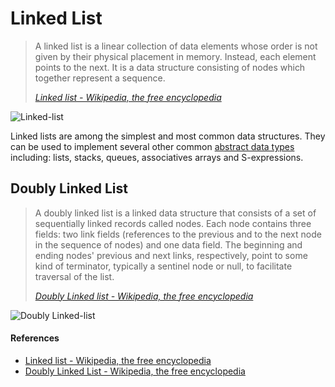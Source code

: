 # Linked List

> A linked list is a linear collection of data elements whose order is not given
> by their physical placement in memory. Instead, each element points to the
> next. It is a data structure consisting of nodes which together represent a
> sequence.
>
> _[Linked list - Wikipedia, the free encyclopedia](https://en.wikipedia.org/wiki/Linked_list)_

![Linked-list](https://upload.wikimedia.org/wikipedia/commons/thumb/6/6d/Singly-linked-list.svg/408px-Singly-linked-list.svg.png)

Linked lists are among the simplest and most common data structures. They can be
used to implement several other common [abstract data types](https://en.wikipedia.org/wiki/Abstract_data_type)
including: lists, stacks, queues, associatives arrays and S-expressions.

## Doubly Linked List

> A doubly linked list is a linked data structure that consists of a set of
> sequentially linked records called nodes. Each node contains three fields:
> two link fields (references to the previous and to the next node in the
> sequence of nodes) and one data field. The beginning and ending nodes'
> previous and next links, respectively, point to some kind of terminator,
> typically a sentinel node or null, to facilitate traversal of the list.
>
> _[Doubly Linked list - Wikipedia, the free encyclopedia](https://en.wikipedia.org/wiki/Doubly_linked_list)_

![Doubly Linked-list](https://upload.wikimedia.org/wikipedia/commons/5/5e/Doubly-linked-list.svg)

#### References

- [Linked list - Wikipedia, the free encyclopedia](https://en.wikipedia.org/wiki/Linked_list)
- [Doubly Linked List - Wikipedia, the free encyclopedia](https://en.wikipedia.org/wiki/Doubly_linked_list)
